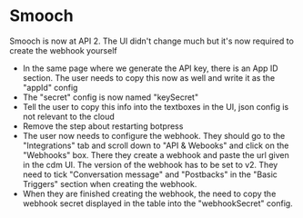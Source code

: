 # Smooch

Smooch is now at API 2. The UI didn't change much but it's now required to create the webhook yourself

- In the same page where we generate the API key, there is an App ID section. The user needs to copy this now as well and write it as the "appId" config
- The "secret" config is now named "keySecret"
- Tell the user to copy this info into the textboxes in the UI, json config is not relevant to the cloud
- Remove the step about restarting botpress
- The user now needs to configure the webhook. They should go to the "Integrations" tab and scroll down to "API & Webooks" and click on the "Webhooks" box. There they create a webhook and paste the url given in the cdm UI. The version of the webhook has to be set to v2. They need to tick "Conversation message" and "Postbacks" in the "Basic Triggers" section when creating the webhook.
- When they are finished creating the webhook, the need to copy the webhook secret displayed in the table into the "webhookSecret" config.
